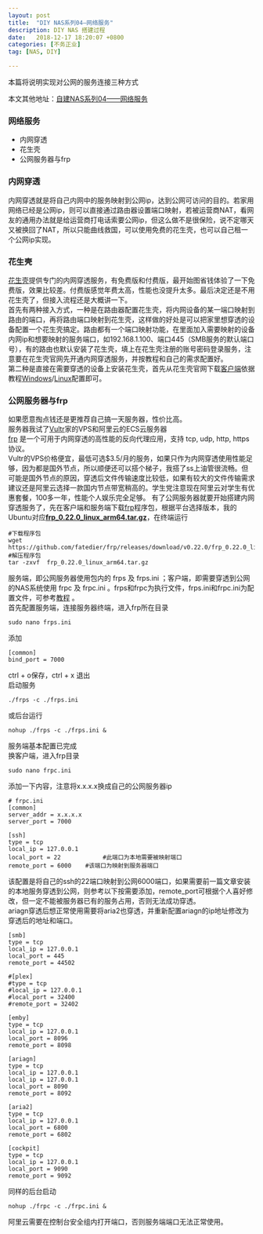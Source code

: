 ```yaml
---
layout: post
title:  "DIY NAS系列04—网络服务"
description: DIY NAS 搭建过程
date:   2018-12-17 18:20:07 +0800
categories: [不务正业]
tag: [NAS, DIY]

---
```


本篇将说明实现对公网的服务连接三种方式  

本文其他地址：[自建NAS系列04——网络服务](https://www.jianshu.com/p/86e93c85c7cb)  

### 网络服务  

* 内网穿透
* 花生壳
* 公网服务器与frp

### 内网穿透  

内网穿透就是将自己内网中的服务映射到公网ip，达到公网可访问的目的。若家用网络已经是公网ip，则可以直接通过路由器设置端口映射，若被运营商NAT，看网友的通用办法就是给运营商打电话索要公网ip，但这么做不是很保险，说不定哪天又被换回了NAT，所以只能曲线救国，可以使用免费的花生壳，也可以自己租一个公网ip实现。  

### 花生壳  

[花生壳](https://hsk.oray.com/price/#personal)提供专门的内网穿透服务，有免费版和付费版，最开始图省钱体验了一下免费版，效果比较差。付费版感觉年费太高，性能也没提升太多。最后决定还是不用花生壳了，但接入流程还是大概讲一下。  
首先有两种接入方式，一种是在路由器配置花生壳，将内网设备的某一端口映射到路由的端口，再将路由端口映射到花生壳，这样做的好处是可以把家里想穿透的设备配置一个花生壳搞定。路由都有一个端口映射功能，在里面加入需要映射的设备内网ip和想要映射的服务端口，如192.168.1.100、端口445（SMB服务的默认端口号），有的路由也默认安装了花生壳，填上在花生壳注册的账号密码登录服务，注意要在花生壳官网先开通内网穿透服务，并按教程和自己的需求配置好。  
第二种是直接在需要穿透的设备上安装花生壳，首先从花生壳官网下载[客户端](https://hsk.oray.com/download/)依据教程[Windows](http://service.oray.com/question/2480.html)/[Linux](http://service.oray.com/question/4287.html)配置即可。  

### 公网服务器与frp  

如果愿意掏点钱还是更推荐自己搞一天服务器，性价比高。  
服务器我试了[Vultr](https://www.vultr.com/?ref=7556690)家的VPS和阿里云的ECS云服务器  
[frp](https://github.com/fatedier/frp/blob/master/README_zh.md) 是一个可用于内网穿透的高性能的反向代理应用，支持 tcp, udp, http, https 协议。  
Vultr的VPS价格便宜，最低可选$3.5/月的服务，如果只作为内网穿透使用性能足够，因为都是国外节点，所以顺便还可以搭个梯子，我搭了ss上油管很流畅。但可能是国外节点的原因，穿透后文件传输速度比较低，如果有较大的文件传输需求建议还是阿里云选择一款国内节点带宽稍高的。学生党注意现在阿里云对学生有优惠套餐，100多一年，性能个人娱乐完全足够。
有了公网服务器就要开始搭建内网穿透服务了，先在客户端和服务端下载[frp](https://github.com/fatedier/frp/releases)程序包，根据平台选择版本，我的Ubuntu对应[**frp_0.22.0_linux_arm64.tar.gz**](https://github.com/fatedier/frp/releases/download/v0.22.0/frp_0.22.0_linux_arm64.tar.gz)，在终端运行  

```shell
#下载程序包
wget https://github.com/fatedier/frp/releases/download/v0.22.0/frp_0.22.0_linux_arm64.tar.gz
#解压程序包
tar -zxvf  frp_0.22.0_linux_arm64.tar.gz
```
服务端，即公网服务器使用包内的 frps 及 frps.ini ；客户端，即需要穿透到公网的NAS系统使用 frpc 及 frpc.ini 。frps和frpc为执行文件，frps.ini和frpc.ini为配置文件，可参考[教程](https://github.com/fatedier/frp/blob/master/README_zh.md) 。  
首先配置服务端，连接服务器终端，进入frp所在目录  

```shell
sudo nano frps.ini
```
添加  
```
[common]
bind_port = 7000
```
ctrl + o保存，ctrl + x 退出  
启动服务  

```shell
./frps -c ./frps.ini
```
或后台运行  
```shell
nohup ./frps -c ./frps.ini &
```
服务端基本配置已完成  
换客户端，进入frp目录  

```shell
sudo nano frpc.ini
```
添加一下内容，注意将x.x.x.x换成自己的公网服务器ip  
```
# frpc.ini
[common]
server_addr = x.x.x.x
server_port = 7000

[ssh]
type = tcp
local_ip = 127.0.0.1
local_port = 22            #此端口为本地需要被映射端口
remote_port = 6000    #该端口为映射到服务器端口
```
该配置是将自己的ssh的22端口映射到公网6000端口，如果需要前一篇文章安装的本地服务穿透到公网，则参考以下按需要添加，remote_port可根据个人喜好修改，但一定不能被服务器已有的服务占用，否则无法成功穿透。  
ariagn穿透后想正常使用需要将aria2也穿透，并重新配置ariagn的ip地址修改为穿透后的地址和端口。  

```
[smb]
type = tcp
local_ip = 127.0.0.1
local_port = 445
remote_port = 44502

#[plex]
#type = tcp
#local_ip = 127.0.0.1
#local_port = 32400
#remote_port = 32402

[emby]
type = tcp
local_ip = 127.0.0.1
local_port = 8096
remote_port = 8098

[ariagn]
type = tcp
local_ip = 127.0.0.1
local_ip = 127.0.0.1
local_port = 8090
remote_port = 8092

[aria2]
type = tcp
local_ip = 127.0.0.1
local_port = 6800
remote_port = 6802

[cockpit]
type = tcp
local_ip = 127.0.0.1
local_port = 9090
remote_port = 9092
```
同样的后台启动  
```shell
nohup ./frpc -c ./frpc.ini &
```
阿里云需要在控制台安全组内打开端口，否则服务端端口无法正常使用。  